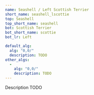 ```yaml
---
name: Seashell / Left Scottish Terrier
short_name: seashell_lscottie
top: Seashell
top_short_name: seashell
bot: Scottish Terrier
bot_short_name: scottie
bot_lr: Left

default_alg:
  alg: "0,0/"
  description: TODO
other_algs:
  -
    alg: "0,0/"
    description: TODO
---
```


Description TODO


